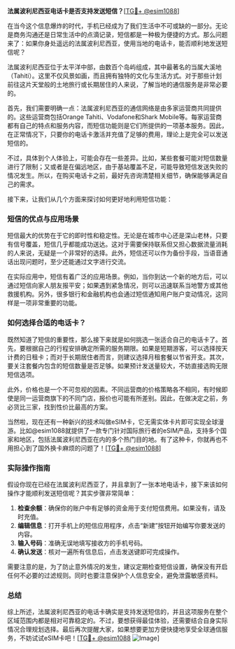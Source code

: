 **法属波利尼西亚电话卡是否支持发送短信？**[[TG💪+ @esim1088](https://t.me/s/esim1088)]

在当今这个信息爆炸的时代，手机已经成为了我们生活中不可或缺的一部分。无论是商务沟通还是日常生活中的点滴记录，短信都是一种极为便捷的方式。那么问题来了：如果你身处遥远的法属波利尼西亚，使用当地的电话卡，能否顺利地发送短信呢？

法属波利尼西亚位于太平洋中部，由数百个岛屿组成，其中最著名的当属大溪地（Tahiti）。这里不仅风景如画，而且拥有独特的文化与生活方式。对于那些计划前往这片天堂般的土地旅行或长期居住的人来说，了解当地的通信服务是非常必要的。

首先，我们需要明确一点：法属波利尼西亚的通信网络是由多家运营商共同提供的。这些运营商包括Orange Tahiti、Vodafone和Shark Mobile等。每家运营商都有自己的特点和服务内容，而短信功能则是它们所提供的一项基本服务。因此，在正常情况下，只要你的电话卡激活并充值了足够的费用，理论上是完全可以发送短信的。

不过，具体到个人体验上，可能会存在一些差异。比如，某些套餐可能对短信数量进行了限制；又或者是在偏远地区，由于基站覆盖不足，可能导致短信发送失败的情况发生。所以，在购买电话卡之前，最好先咨询清楚相关细节，确保能够满足自己的需求。

接下来，让我们从几个方面来探讨如何更好地利用短信功能：

### 短信的优点与应用场景

短信最大的优势在于它的即时性和稳定性。无论是在城市中心还是深山老林，只要有信号覆盖，短信几乎都能成功送达。这对于需要保持联系但又担心数据流量消耗的人来说，无疑是一个非常好的选择。此外，短信还可以作为备份手段，当语音通话出现问题时，至少还能通过文字进行交流。

在实际应用中，短信有着广泛的应用场景。例如，当你到达一个新的地方后，可以通过短信向家人朋友报平安；如果遇到紧急情况，则可以迅速联系当地警方或其他救援机构。另外，很多银行和金融机构也会通过短信通知用户账户变动情况，这同样是一项非常重要的功能。

### 如何选择合适的电话卡？

既然知道了短信的重要性，那么接下来就是如何挑选一张适合自己的电话卡了。首先，要根据自己的行程安排确定所需的服务期限。如果是短期游客，可以选择按天计费的日租卡；而对于长期居住者而言，则建议选择月租套餐以节省开支。其次，要关注套餐内包含的短信数量是否足够。如果预计发送量较大，不妨直接选购无限短信选项。

此外，价格也是一个不可忽视的因素。不同运营商的价格策略各不相同，有时候即使是同一运营商旗下的不同门店，报价也可能有所差别。因此，在做决定之前，务必货比三家，找到性价比最高的方案。

当然啦，现在还有一种新兴的技术叫做eSIM卡，它无需实体卡片即可实现全球漫游。比如@esim1088就提供了一款专门针对国际旅行者的eSIM产品，支持多个国家和地区，包括法属波利尼西亚在内的多个热门目的地。有了这种卡，你就再也不用担心到了国外换卡麻烦的问题了！[[TG💪+ @esim1088](https://t.me/s/esim1088)]

### 实际操作指南

假设你现在已经在法属波利尼西亚了，并且拿到了一张本地电话卡，接下来该如何操作才能顺利发送短信呢？其实步骤非常简单：

1. **检查余额**：确保你的账户中有足够的资金用于支付短信费用。如果没有，请及时充值。
2. **编辑信息**：打开手机上的短信应用程序，点击“新建”按钮开始编写你要发送的内容。
3. **输入号码**：准确无误地填写接收方的手机号码。
4. **确认发送**：核对一遍所有信息后，点击发送键即可完成操作。

需要注意的是，为了防止意外情况的发生，建议定期检查短信设置，确保没有开启任何不必要的过滤规则。同时也要注意保护个人信息安全，避免泄露敏感资料。

### 总结

综上所述，法属波利尼西亚的电话卡确实是支持发送短信的，并且这项服务在整个区域范围内都是相对可靠稳定的。不过，要想获得最佳体验，还需要结合自身实际情况合理规划选择。最后再次提醒大家，如果想要更加方便快捷地享受全球通信服务，不妨试试eSIM卡吧！[[TG💪+ @esim1088](https://t.me/s/esim1088) ![Image](https://i.postimg.cc/4NQfJmqS/Snipaste-2025-05-13-00-14-12.png)]